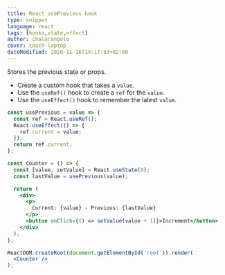 ```yaml
---
title: React usePrevious hook
type: snippet
language: react
tags: [hooks,state,effect]
author: chalarangelo
cover: couch-laptop
dateModified: 2020-11-16T14:17:53+02:00
---
```


Stores the previous state or props.

- Create a custom hook that takes a `value`.
- Use the `useRef()` hook to create a `ref` for the `value`.
- Use the `useEffect()` hook to remember the latest `value`.

```jsx
const usePrevious = value => {
  const ref = React.useRef();
  React.useEffect(() => {
    ref.current = value;
  });
  return ref.current;
};
```

```jsx
const Counter = () => {
  const [value, setValue] = React.useState(0);
  const lastValue = usePrevious(value);

  return (
    <div>
      <p>
        Current: {value} - Previous: {lastValue}
      </p>
      <button onClick={() => setValue(value + 1)}>Increment</button>
    </div>
  );
};

ReactDOM.createRoot(document.getElementById('root')).render(
  <Counter />
);
```
